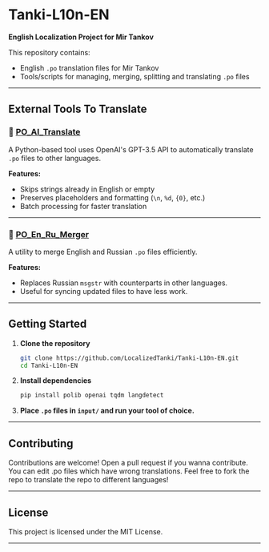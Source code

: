 # Tanki-L10n-EN

**English Localization Project for Mir Tankov**

This repository contains:
- English  `.po` translation files for Mir Tankov
- Tools/scripts for managing, merging, splitting and translating `.po` files

---

## External Tools To Translate

### 🔗 [PO_AI_Translate](https://github.com/GtafanWRLD/PO_AI_Translate)
A Python-based tool uses OpenAI's GPT-3.5 API to automatically translate `.po` files to other languages.

**Features:**
- Skips strings already in English or empty
- Preserves placeholders and formatting (`\n`, `%d`, `{0}`, etc.)
- Batch processing for faster translation

---

### 🔗 [PO_En_Ru_Merger](https://github.com/GtafanWRLD/PO_En_Ru_Merger)
A utility to merge English and Russian `.po` files efficiently.

**Features:**
- Replaces Russian `msgstr` with counterparts in other languages.
- Useful for syncing updated files to have less work.

---

## Getting Started

1. **Clone the repository**
   ```bash
   git clone https://github.com/LocalizedTanki/Tanki-L10n-EN.git
   cd Tanki-L10n-EN
   ```

2. **Install dependencies**
   ```bash
   pip install polib openai tqdm langdetect
   ```

3. **Place `.po` files in `input/` and run your tool of choice.**

---

## Contributing

Contributions are welcome! Open a pull request if you wanna contribute. You can edit .po files which have wrong translations. Feel free to fork the repo to translate the repo to different languages!

---

## License

This project is licensed under the MIT License.

---
